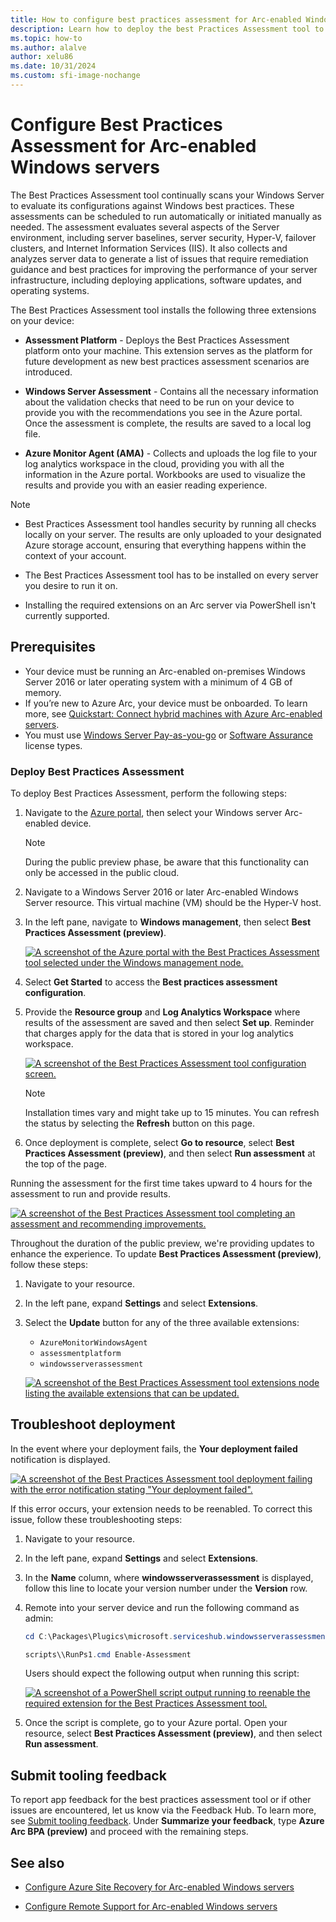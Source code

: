```yaml
---
title: How to configure best practices assessment for Arc-enabled Windows servers
description: Learn how to deploy the best Practices Assessment tool to evaluate your servers by identifying and providing guidance on areas for improvement for Arc-enabled Windows servers and Azure VMs.
ms.topic: how-to
ms.author: alalve
author: xelu86
ms.date: 10/31/2024
ms.custom: sfi-image-nochange
---
```


# Configure Best Practices Assessment for Arc-enabled Windows servers

The Best Practices Assessment tool continually scans your Windows Server to evaluate its configurations against Windows best practices. These assessments can be scheduled to run automatically or initiated manually as needed. The assessment evaluates several aspects of the Server environment, including server baselines, server security, Hyper-V, failover clusters, and Internet Information Services (IIS). It also collects and analyzes server data to generate a list of issues that require remediation guidance and best practices for improving the performance of your server infrastructure, including deploying applications, software updates, and operating systems.

The Best Practices Assessment tool installs the following three extensions on your device:

- **Assessment Platform** - Deploys the Best Practices Assessment platform onto your machine. This extension serves as the platform for future development as new best practices assessment scenarios are introduced.

- **Windows Server Assessment** - Contains all the necessary information about the validation checks that need to be run on your device to provide you with the recommendations you see in the Azure portal. Once the assessment is complete, the results are saved to a local log file.

- **Azure Monitor Agent (AMA)** - Collects and uploads the log file to your log analytics workspace in the cloud, providing you with all the information in the Azure portal. Workbooks are used to visualize the results and provide you with an easier reading experience.

> [!NOTE]
>
> - Best Practices Assessment tool handles security by running all checks locally on your server. The results are only uploaded to your designated Azure storage account, ensuring that everything happens within the context of your account.
>
> - The Best Practices Assessment tool has to be installed on every server you desire to run it on.
>
> - Installing the required extensions on an Arc server via PowerShell isn't currently supported.

## Prerequisites

- Your device must be running an Arc-enabled on-premises Windows Server 2016 or later operating system with a minimum of 4 GB of memory.
- If you’re new to Azure Arc, your device must be onboarded. To learn more, see [Quickstart: Connect hybrid machines with Azure Arc-enabled servers](/azure/azure-arc/servers/learn/quick-enable-hybrid-vm).
- You must use [Windows Server Pay-as-you-go](../../get-started/windows-server-pay-as-you-go.md) or [Software Assurance](/azure/azure-arc/servers/windows-server-management-overview) license types.

### Deploy Best Practices Assessment

To deploy Best Practices Assessment, perform the following steps:

1. Navigate to the [Azure portal](https://portal.azure.com/), then select your Windows server Arc-enabled device.
  
   > [!NOTE]
   > During the public preview phase, be aware that this functionality can only be accessed in the public cloud.

1. Navigate to a Windows Server 2016 or later Arc-enabled Windows Server resource. This virtual machine (VM) should be the Hyper-V host.
1. In the left pane, navigate to **Windows management**, then select **Best Practices Assessment (preview)**.

   [ ![A screenshot of the Azure portal with the Best Practices Assessment tool selected under the Windows management node.](../media/azure-arc/azure-arc-best-practices-assessment-tool.png)](../media/azure-arc/azure-arc-best-practices-assessment-tool.png#lightbox)

1. Select **Get Started** to access the **Best practices assessment configuration**.
1. Provide the **Resource group** and **Log Analytics Workspace** where results of the assessment are saved and then select **Set up**. Reminder that charges apply for the data that is stored in your log analytics workspace.

   [ ![A screenshot of the Best Practices Assessment tool configuration screen.](../media/azure-arc/azure-arc-best-practices-assessment-configuration.png)](../media/azure-arc/azure-arc-best-practices-assessment-configuration.png#lightbox)

   > [!NOTE]
   > Installation times vary and might take up to 15 minutes. You can refresh the status by selecting the **Refresh** button on this page.

1. Once deployment is complete, select **Go to resource**, select **Best Practices Assessment (preview)**, and then select **Run assessment** at the top of the page.

Running the assessment for the first time takes upward to 4 hours for the assessment to run and provide results.

   [ ![A screenshot of the Best Practices Assessment tool completing an assessment and recommending improvements.](../media/azure-arc/azure-arc-best-practices-assessment-recommendation.png)](../media/azure-arc/azure-arc-best-practices-assessment-recommendation.png#lightbox)

Throughout the duration of the public preview, we're providing updates to enhance the experience. To update **Best Practices Assessment (preview)**, follow these steps:

1. Navigate to your resource.
1. In the left pane, expand **Settings** and select **Extensions**.
1. Select the **Update** button for any of the three available extensions:

   - `AzureMonitorWindowsAgent`
   - `assessmentplatform`
   - `windowsserverassessment`

   [ ![A screenshot of the Best Practices Assessment tool extensions node listing the available extensions that can be updated.](../media/azure-arc/azure-arc-best-practices-assessment-update-extensions.png)](../media/azure-arc/azure-arc-best-practices-assessment-update-extensions.png#lightbox)

## Troubleshoot deployment

In the event where your deployment fails, the **Your deployment failed** notification is displayed.

[ ![A screenshot of the Best Practices Assessment tool deployment failing with the error notification stating "Your deployment failed".](../media/azure-arc/azure-arc-best-practices-assessment-error.png)](../media/azure-arc/azure-arc-best-practices-assessment-error.png#lightbox)

If this error occurs, your extension needs to be reenabled. To correct this issue, follow these troubleshooting steps:

1. Navigate to your resource.
1. In the left pane, expand **Settings** and select **Extensions**.
1. In the **Name** column, where **windowsserverassessment** is displayed, follow this line to locate your version number under the **Version** row.
1. Remote into your server device and run the following command as admin:

   ```powershell
   cd C:\Packages\Plugics\microsoft.serviceshub.windowsserverassessment\<VersionNumber>

   scripts\\RunPs1.cmd Enable-Assessment
   ```

   Users should expect the following output when running this script:

   [ ![A screenshot of a PowerShell script output running to reenable the required extension for the Best Practices Assessment tool.](../media/azure-arc/azure-arc-best-practices-assessment-powershell-script.png)](../media/azure-arc/azure-arc-best-practices-assessment-powershell-script.png#lightbox)

1. Once the script is complete, go to your Azure portal. Open your resource, select **Best Practices Assessment (preview)**, and then select **Run assessment**.

## Submit tooling feedback

To report app feedback for the best practices assessment tool or if other issues are encountered, let us know via the Feedback Hub. To learn more, see [Submit tooling feedback](azure-site-recovery-for-windows-server.md#submit-tooling-feedback). Under **Summarize your feedback**, type **Azure Arc BPA (preview)** and proceed with the remaining steps.

## See also

- [Configure Azure Site Recovery for Arc-enabled Windows servers](azure-site-recovery-for-windows-server.md)

- [Configure Remote Support for Arc-enabled Windows servers](remote-support-for-windows-server.md)
